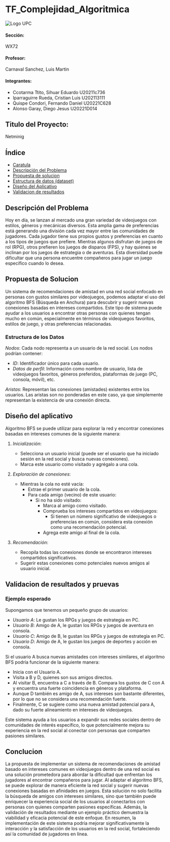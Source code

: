 # TF_Complejidad_Algoritmica

![Logo UPC](https://static.wikia.nocookie.net/logopedia/images/2/2d/UPC-Logo-Actual.png/revision/latest/scale-to-width-down/384?cb=20230305155749&path-prefix=es)

#### Sección:
WX72
#### Profesor: 
Carnaval Sanchez, Luis Martin
#### Integrantes:

- Ccotarma Ttito, Sihuar Eduardo U20211c736
- Iparraguirre Rueda, Cristian Luis U202113111
- Quispe Condori, Fernando Daniel U20221C628
- Alonso Garay, Diego Jesus U20221D014

## Titulo del Proyecto: 
Netminig

## Índice
- [Caratula](#tf_complejidad_algoritmica)
- [Descripción del Problema](#descripción-del-problema)
- [Propuesta de solucion](#propuesta-de-solucion)
- [Estructura de datos (dataset)](#estructura-de-los-datos)
- [Diseño del Aplicativo](#diseño-del-aplicativo)
- [Validacion de resultados](#validacion-de-resultados-y-pruevas)

## Descripción del Problema
Hoy en día, se lanzan al mercado una gran variedad de videojuegos con estilos, géneros y mecánicas diversos. Esta amplia gama de preferencias está generando una división cada vez mayor entre las comunidades de jugadores. Cada jugador tiene sus propios gustos y preferencias en cuanto a los tipos de juegos que prefiere. Mientras algunos disfrutan de juegos de rol (RPG), otros prefieren los juegos de disparos (FPS), y hay quienes se inclinan por los juegos de estrategia o de aventuras. Esta diversidad puede dificultar que una persona encuentre compañeros para jugar un juego específico cuando lo desea.
    
## Propuesta de Solucion
Un sistema de recomendaciones de amistad en una red social enfocado en personas con gustos similares por videojuegos, podemos adaptar el uso del algoritmo BFS (Búsqueda en Anchura) para descubrir y sugerir nuevas conexiones basadas en intereses compartidos. Este tipo de sistema puede ayudar a los usuarios a encontrar otras personas con quienes tengan mucho en común, especialmente en términos de videojuegos favoritos, estilos de juego, y otras preferencias relacionadas.

### Estructura de los Datos
*Nodos*: Cada nodo representa a un usuario de la red social. Los nodos podrían contener:
- *ID*: Identificador único para cada usuario.
- *Datos de perfil*: Información como nombre de usuario, lista de videojuegos favoritos, géneros preferidos, plataformas de juego (PC, consola, móvil), etc.

*Aristas*: Representan las conexiones (amistades) existentes entre los usuarios. Las aristas son no ponderadas en este caso, ya que simplemente representan la existencia de una conexión directa.

## Diseño del aplicativo 

Algoritmo BFS se puede utilizar para explorar la red y encontrar conexiones basadas en intereses comunes de la siguiente manera:

1. *Inicialización*:
   - Selecciona un usuario inicial (puede ser el usuario que ha iniciado sesión en la red social y busca nuevas conexiones).
   - Marca este usuario como visitado y agrégalo a una cola.

2. *Exploración de conexiones*:
   - Mientras la cola no esté vacía:
     - Extrae el primer usuario de la cola.
     - Para cada amigo (vecino) de este usuario:
       - Si no ha sido visitado:
         - Marca al amigo como visitado.
         - Comprueba los intereses compartidos en videojuegos:
           - Si tienen un número significativo de videojuegos o preferencias en común, considera esta conexión como una recomendación potencial.
         - Agrega este amigo al final de la cola.

3. *Recomendación*:
   - Recopila todas las conexiones donde se encontraron intereses compartidos significativos.
   - Sugerir estas conexiones como potenciales nuevos amigos al usuario inicial.

## Validacion de resultados y pruevas


### Ejemplo esperado

Supongamos que tenemos un pequeño grupo de usuarios:

- *Usuario A*: Le gustan los RPGs y juegos de estrategia en PC.
- *Usuario B*: Amigo de A, le gustan los RPGs y juegos de aventura en consola.
- *Usuario C*: Amigo de B, le gustan los RPGs y juegos de estrategia en PC.
- *Usuario D*: Amigo de A, le gustan los juegos de deportes y acción en consola.

Si el usuario A busca nuevas amistades con intereses similares, el algoritmo BFS podría funcionar de la siguiente manera:

- Inicia con el Usuario A.
- Visita a B y D, quienes son sus amigos directos.
- Al visitar B, encuentra a C a través de B. Compara los gustos de C con A y encuentra una fuerte coincidencia en géneros y plataforma.
- Aunque D también es amigo de A, sus intereses son bastante diferentes, por lo que no se considera una recomendación fuerte.
- Finalmente, C se sugiere como una nueva amistad potencial para A, dado su fuerte alineamiento en intereses de videojuegos.

Este sistema ayuda a los usuarios a expandir sus redes sociales dentro de comunidades de interés específico, lo que potencialmente mejora su experiencia en la red social al conectar con personas que comparten pasiones similares.

## Conclucion

La propuesta de implementar un sistema de recomendaciones de amistad basado en intereses comunes en videojuegos dentro de una red social es una solución prometedora para abordar la dificultad que enfrentan los jugadores al encontrar compañeros para jugar. Al adaptar el algoritmo BFS, se puede explorar de manera eficiente la red social y sugerir nuevas conexiones basadas en afinidades en juegos. Esta solución no solo facilita la búsqueda de amigos con intereses similares, sino que también puede enriquecer la experiencia social de los usuarios al conectarlos con personas con quienes comparten pasiones específicas. Además, la validación de resultados mediante un ejemplo práctico demuestra la viabilidad y eficacia potencial de este enfoque. En resumen, la implementación de este sistema podría mejorar significativamente la interacción y la satisfacción de los usuarios en la red social, fortaleciendo así la comunidad de jugadores en línea.